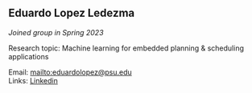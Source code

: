 ## Eduardo Lopez Ledezma

_Joined group in Spring 2023_

Research topic: Machine learning for embedded planning & scheduling applications

Email: <mailto:eduardolopez@psu.edu>\
Links:
[Linkedin](https://www.linkedin.com/in/eduardolopez03)